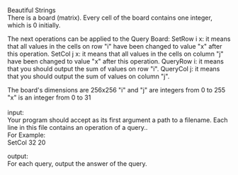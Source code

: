 Beautiful Strings
<br />
There is a board (matrix). Every cell of the board contains one integer, which is 0 initially. 

The next operations can be applied to the Query Board: 
SetRow i x: it means that all values in the cells on row "i" have been changed to value "x" after this operation. 
SetCol j x: it means that all values in the cells on column "j" have been changed to value "x" after this operation. 
QueryRow i: it means that you should output the sum of values on row "i". 
QueryCol j: it means that you should output the sum of values on column "j". 

The board's dimensions are 256x256 
"i" and "j" are integers from 0 to 255 
"x" is an integer from 0 to 31 
<br /><br />
input:<br />
Your program should accept as its first argument a path to a filename. Each line in this file contains an operation of a query..<br />
For Example: <br />
SetCol 32 20

output:<br />
For each query, output the answer of the query.<br />

<br />
<br />

